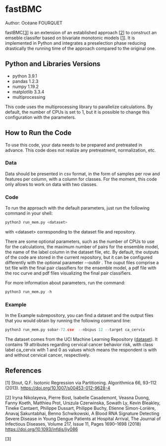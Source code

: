 # fastBMC

Author: Océane FOURQUET

fastBMC\[[3]()\] is an extension of an established approach \[[2](https://academic.oup.com/jid/article/217/11/1690/4911472?login=true)\] to construct an emseble classifer based on bivariate monotonic models \[[1](https://link.springer.com/article/10.1007/s00453-012-9628-4)\]. It is implemented in Python and integrates a preselection phase reducing drastically the running time of the approach compared to the original one.



## Python and Libraries Versions
- python 3.9.1
- pandas 1.2.3
- numpy 1.19.2
- matplotlib 3.3.4
- multiprocessing

This code uses the multiprocessing library to parallelize calculations. By default, the number of CPUs is set to 1, but it is possible to change this configuration with the parameters.

## How to Run the Code
To use this code, your data needs to be prepared and pretreated in advance. This code does not realize any pretreatment, normalization, etc.

### Data
Data should be presented in csv format, in the form of samples per row and features per column, with a column for classes. For the moment, this code only allows to work on data with two classes.

### Code
To run the approach with the default parameters, just run the following command in your shell:
```python
python3 run_mem.py <dataset>
```
with \<dataset\> corresponding to the dataset file and repository.


There are some optional parameters, such as the number of CPUs to use for the calculations, the maximum number of pairs for the ensemble model, the name of the label column in the dataset file, etc. By default, the outputs of the code are stored in the current repository, but it can be configured differently with the optional parameter --outdir . The ouput files comprise a txt file with the final pair classifiers for the ensemble model, a pdf file with the roc curve and pdf files visualizing the final pair classifiers.

For more information about parameters, run the command:
```python
python3 run_mem.py -h
```


### Example
In the Example subrepository, you can find a dataset and the output files that you would obtain by running the following command line:
```python
python3 run_mem.py sobar-72.csv  --nbcpus 12 --target ca_cervix
```
The dataset comes from the UCI Machine Learning Repository ([dataset](https://archive.ics.uci.edu/ml/datasets/Cervical+Cancer+Behavior+Risk)). It contains 19 attributes regarding cervical cancer behavior risk, with class label ca_cervix with 1 and 0 as values which means the respondent is with and without cervical cancer, respectively.



## References
[1] Stout, Q.F. Isotonic Regression via Partitioning. Algorithmica 66, 93–112 (2013). https://doi.org/10.1007/s00453-012-9628-4

[2] Iryna Nikolayeva, Pierre Bost, Isabelle Casademont, Veasna Duong, Fanny Koeth, Matthieu Prot, Urszula Czerwinska, Sowath Ly, Kevin Bleakley, Tineke Cantaert, Philippe Dussart, Philippe Buchy, Etienne Simon-Lorière, Anavaj Sakuntabhai, Benno Schwikowski, A Blood RNA Signature Detecting Severe Disease in Young Dengue Patients at Hospital Arrival, The Journal of Infectious Diseases, Volume 217, Issue 11, Pages 1690–1698 (2018) https://doi.org/10.1093/infdis/jiy086

[3]

